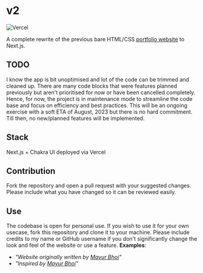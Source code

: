 # v2

![Vercel](https://therealsujitk-vercel-badge.vercel.app/?app=portfolio-v2-plum-two)

A complete rewrite of the previous bare HTML/CSS [portfolio website](https://old.mayurbhoi.com) to Next.js.

## TODO
I know the app is bit unoptimised and lot of the code can be trimmed and cleaned up. There are many code blocks that were features planned previously but aren't prioritised for now or have been cancelled completely. Hence, for now, the project is in maintenance mode to streamline the code base and focus on efficiency and best practices. This will be an ongoing exercise with a soft ETA of August, 2023 but there is no hard commitment. Till then, no new/planned features will be implemented.

## Stack

Next.js + Chakra UI deployed via Vercel

## Contribution

Fork the repository and open a pull request with your suggested changes. Please include what you have changed so it can be reviewed easily.

## Use

The codebase is open for personal use. If you wish to use it for your own usecase, fork this repository and clone it to your machine. Please include credits to my name or GitHub username if you don't significantly change the look and feel of the website or use a feature.
**Examples**:
- _"Website originally written by [Mayur Bhoi](https://mayur.wtf)"_
- _"Inspired by [Mayur Bhoi](https://mayur.wtf)"_
